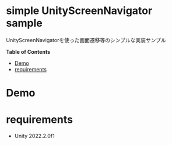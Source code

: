 # simple UnityScreenNavigator sample

UnityScreenNavigatorを使った画面遷移等のシンプルな実装サンプル

<!-- START doctoc generated TOC please keep comment here to allow auto update -->
<!-- DON'T EDIT THIS SECTION, INSTEAD RE-RUN doctoc TO UPDATE -->
**Table of Contents**

- [Demo](#demo)
- [requirements](#requirements)

<!-- END doctoc generated TOC please keep comment here to allow auto update -->

# Demo

# requirements

* Unity 2022.2.0f1
